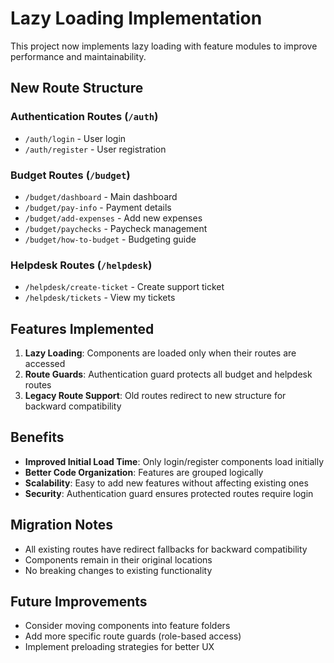 # Lazy Loading Implementation

This project now implements lazy loading with feature modules to improve performance and maintainability.

## New Route Structure

### Authentication Routes (`/auth`)

- `/auth/login` - User login
- `/auth/register` - User registration

### Budget Routes (`/budget`)

- `/budget/dashboard` - Main dashboard
- `/budget/pay-info` - Payment details
- `/budget/add-expenses` - Add new expenses
- `/budget/paychecks` - Paycheck management
- `/budget/how-to-budget` - Budgeting guide

### Helpdesk Routes (`/helpdesk`)

- `/helpdesk/create-ticket` - Create support ticket
- `/helpdesk/tickets` - View my tickets

## Features Implemented

1. **Lazy Loading**: Components are loaded only when their routes are accessed
2. **Route Guards**: Authentication guard protects all budget and helpdesk routes
3. **Legacy Route Support**: Old routes redirect to new structure for backward compatibility

## Benefits

- **Improved Initial Load Time**: Only login/register components load initially
- **Better Code Organization**: Features are grouped logically
- **Scalability**: Easy to add new features without affecting existing ones
- **Security**: Authentication guard ensures protected routes require login

## Migration Notes

- All existing routes have redirect fallbacks for backward compatibility
- Components remain in their original locations
- No breaking changes to existing functionality

## Future Improvements

- Consider moving components into feature folders
- Add more specific route guards (role-based access)
- Implement preloading strategies for better UX
